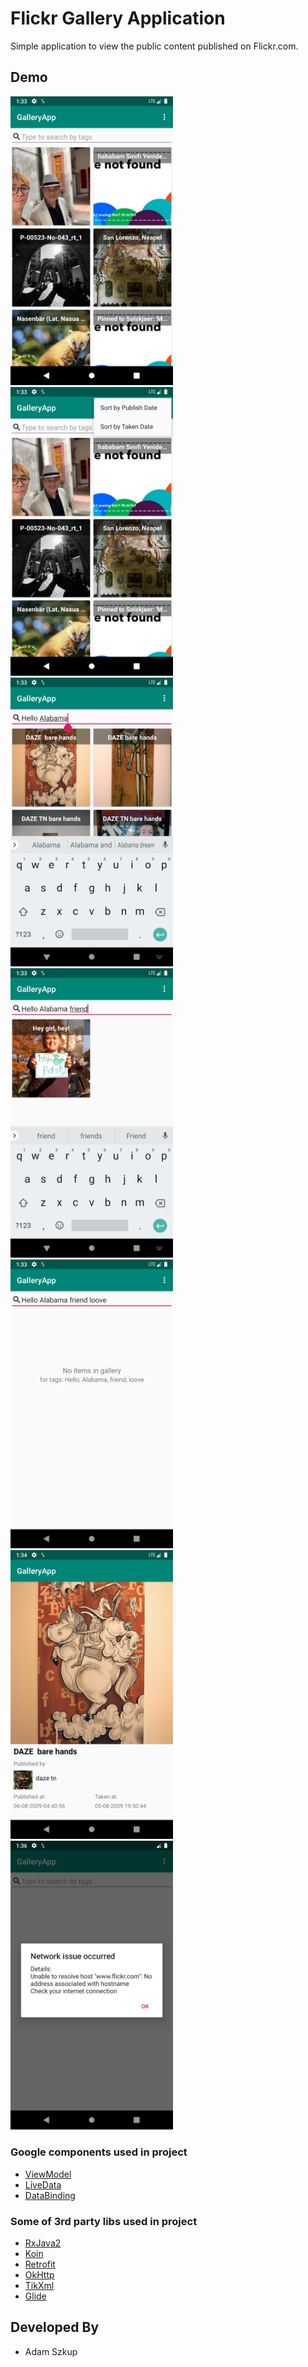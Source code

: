 # Flickr Gallery Application
Simple application to view the public content published on Flickr.com.


## Demo
<img src="./screens/Screenshot_1.png" width="260"> <img src="./screens/Screenshot_2.png" width="260"> <img src="./screens/Screenshot_3.png" width="260">
<img src="./screens/Screenshot_4.png" width="260"> <img src="./screens/Screenshot_5.png" width="260"> <img src="./screens/Screenshot_6.png" width="260">
<img src="./screens/Screenshot_7.png" width="260">

### Google components used in project
* [ViewModel][10]
* [LiveData][15]
* [DataBinding][14]

[10]: https://developer.android.com/topic/libraries/architecture/viewmodel
[14]: https://developer.android.com/topic/libraries/data-binding/
[15]: https://developer.android.com/topic/libraries/architecture/livedata

### Some of 3rd party libs used in project
* [RxJava2][20]
* [Koin][21]
* [Retrofit][22]
* [OkHttp][23]
* [TikXml][24]
* [Glide][25]

[20]: https://github.com/ReactiveX/RxJava
[21]: https://github.com/InsertKoinIO/koin
[22]: https://github.com/square/retrofit
[23]: https://github.com/square/okhttp
[24]: https://github.com/Tickaroo/tikxml
[25]: https://github.com/bumptech/glide

Developed By
------------

* Adam Szkup
